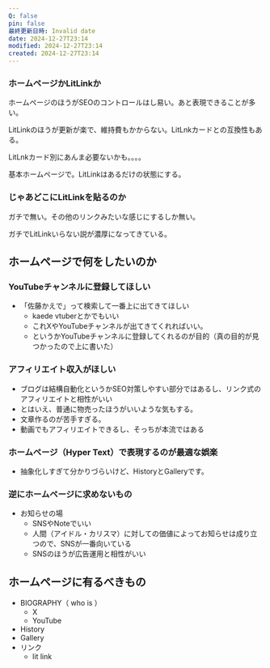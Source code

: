 ```yaml
---
Q: false
pin: false
最終更新日時: Invalid date
date: 2024-12-27T23:14
modified: 2024-12-27T23:14
created: 2024-12-27T23:14
---
```

  

### ホームページかLitLinkか

ホームページのほうがSEOのコントロールはし易い。あと表現できることが多い。

LitLinkのほうが更新が楽で、維持費もかからない。LitLnkカードとの互換性もある。

LitLnkカード別にあんま必要ないかも。。。。

基本ホームページで。LitLinkはあるだけの状態にする。

  

### じゃあどこにLitLinkを貼るのか

ガチで無い。その他のリンクみたいな感じにするしか無い。

ガチでLitLinkいらない説が濃厚になってきている。

  

## ホームページで何をしたいのか

### YouTubeチャンネルに登録してほしい

- 「佐藤かえで」って検索して一番上に出てきてほしい
    - kaede vtuberとかでもいい
    - これXやYouTubeチャンネルが出てきてくれればいい。
    - というかYouTubeチャンネルに登録してくれるのが目的（真の目的が見つかったので上に書いた）

### アフィリエイト収入がほしい

- ブログは結構自動化というかSEO対策しやすい部分ではあるし、リンク式のアフィリエイトと相性がいい
- とはいえ、普通に物売ったほうがいいような気もする。
- 文章作るのが苦手すぎる。
- 動画でもアフィリエイトできるし、そっちが本流ではある

### ホームページ（Hyper Text）で表現するのが最適な娯楽

- 抽象化しすぎて分かりづらいけど、HistoryとGalleryです。

  

  

### 逆にホームページに求めないもの

- お知らせの場
    - SNSやNoteでいい
    - 人間（アイドル・カリスマ）に対しての価値によってお知らせは成り立つので、SNSが一番向いている
    - SNSのほうが広告運用と相性がいい

  

  

## ホームページに有るべきもの

- BIOGRAPHY（ who is ）
    - X
    - YouTube
- History
- Gallery
- リンク
    - lit link